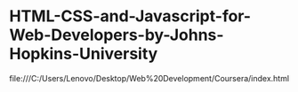 # HTML-CSS-and-Javascript-for-Web-Developers-by-Johns-Hopkins-University
file:///C:/Users/Lenovo/Desktop/Web%20Development/Coursera/index.html
